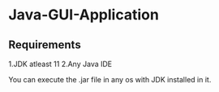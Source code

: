 # Java-GUI-Application

Requirements 
------------------------
1.JDK atleast 11
2.Any Java IDE

You can execute the .jar file in any os with JDK installed in it.
